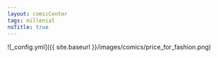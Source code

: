 ```yaml
---
layout: comicCenter
tags: millenial
noTitle: true
---
```


![_config.yml]({{ site.baseurl }}/images/comics/price_for_fashion.png)
